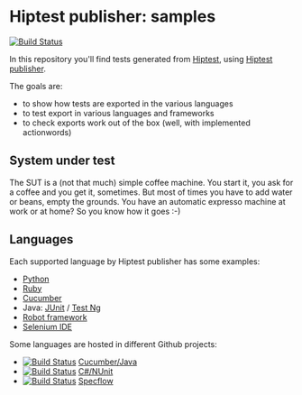 Hiptest publisher: samples
=======================

[![Build Status](https://travis-ci.org/hiptest/hiptest-publisher-samples.svg)](https://travis-ci.org/hiptest/hiptest-publisher-samples)

In this repository you'll find tests generated from [Hiptest](https://hiptest.net), using [Hiptest publisher](https://github.com/hiptest/hiptest-publisher).

The goals are:

 * to show how tests are exported in the various languages
 * to test export in various languages and frameworks
 * to check exports work out of the box (well, with implemented actionwords)

System under test
------------------

The SUT is a (not that much) simple coffee machine. You start it, you ask for a coffee and you get it, sometimes. But most of times you have to add water or beans, empty the grounds. You have an automatic expresso machine at work or at home? So you know how it goes :-)

Languages
----------

Each supported language by Hiptest publisher has some examples:

 - [Python](https://github.com/hiptest/hiptest-publisher-samples/blob/master/python/README.md)
 - [Ruby](https://github.com/hiptest/hiptest-publisher-samples/blob/master/ruby/README.md)
 - [Cucumber](https://github.com/hiptest/hiptest-publisher-samples/blob/master/javascript/cucumber/README.md#cucumber)
 - Java: [JUnit](https://github.com/hiptest/hiptest-publisher-samples/blob/master/java-junit/README.md) / [Test Ng](https://github.com/hiptest/hiptest-publisher-samples/blob/master/java-testng/README.md)
 - [Robot framework](https://github.com/hiptest/hiptest-publisher-samples/blob/master/robotframework/README.md)
 - [Selenium IDE](https://github.com/hiptest/hiptest-publisher-samples/blob/master/javascript/selenium-ide/README.md)

Some languages are hosted in different Github projects:
 - [![Build Status](https://travis-ci.org/hiptest/hps-cucumber-java.svg?branch=master)](https://travis-ci.org/hiptest/hps-cucumber-java) [Cucumber/Java](https://github.com/hiptest/hps-cucumber-java)
 - [![Build Status](https://travis-ci.org/hiptest/hps-csharp-nunit.svg?branch=master)](https://travis-ci.org/hiptest/hps-csharp-nunit) [C#/NUnit](https://github.com/hiptest/hps-csharp-nunit)
 - [![Build Status](https://travis-ci.org/hiptest/hps-specflow.svg?branch=master)](https://travis-ci.org/hiptest/hps-specflow) [Specflow](https://github.com/hiptest/hps-specflow)
 